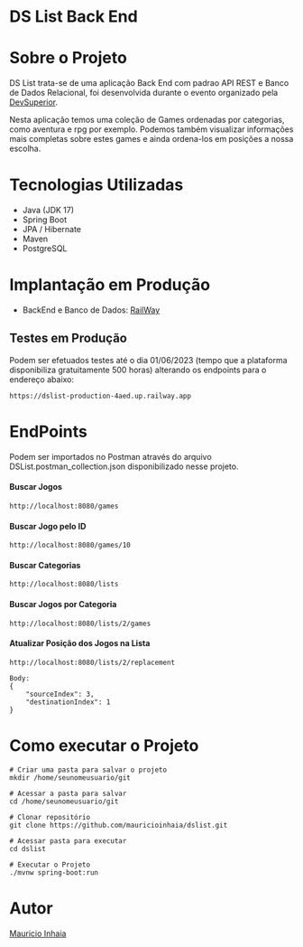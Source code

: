 # DS List Back End
# Sobre o Projeto

DS List trata-se de uma aplicação Back End com padrao API REST e Banco de Dados Relacional, foi desenvolvida durante o evento organizado pela [DevSuperior](https://devsuperior.com "Site da DevSuperior").

Nesta aplicação temos uma coleção de Games ordenadas por categorias, como aventura e rpg por exemplo. Podemos também visualizar informações mais completas sobre estes games e ainda ordena-los em posições a nossa escolha.

# Tecnologias Utilizadas
- Java (JDK 17)
- Spring Boot
- JPA / Hibernate
- Maven
- PostgreSQL

# Implantação em Produção
- BackEnd e Banco de Dados: [RailWay](https://railway.app/ "Site Railway")
## Testes em Produção

Podem ser efetuados testes até o dia 01/06/2023 (tempo que a plataforma disponibiliza gratuitamente 500 horas) alterando os endpoints para o endereço abaixo:
```
https://dslist-production-4aed.up.railway.app
```
# EndPoints
Podem ser importados no Postman através do arquivo DSList.postman_collection.json disponibilizado nesse projeto. 
#### Buscar Jogos
```
http://localhost:8080/games
```
#### Buscar Jogo pelo ID
```
http://localhost:8080/games/10
```
#### Buscar Categorias
```
http://localhost:8080/lists
```
#### Buscar Jogos por Categoria
```
http://localhost:8080/lists/2/games
```
#### Atualizar Posição dos Jogos na Lista
```
http://localhost:8080/lists/2/replacement

Body:
{
    "sourceIndex": 3,
    "destinationIndex": 1
}
```
# Como executar o Projeto
```
# Criar uma pasta para salvar o projeto
mkdir /home/seunomeusuario/git

# Acessar a pasta para salvar
cd /home/seunomeusuario/git

# Clonar repositório
git clone https://github.com/mauricioinhaia/dslist.git

# Acessar pasta para executar
cd dslist

# Executar o Projeto
./mvnw spring-boot:run
```
# Autor
[Mauricio Inhaia](https://www.linkedin.com/feed/ "LinkedIn")


